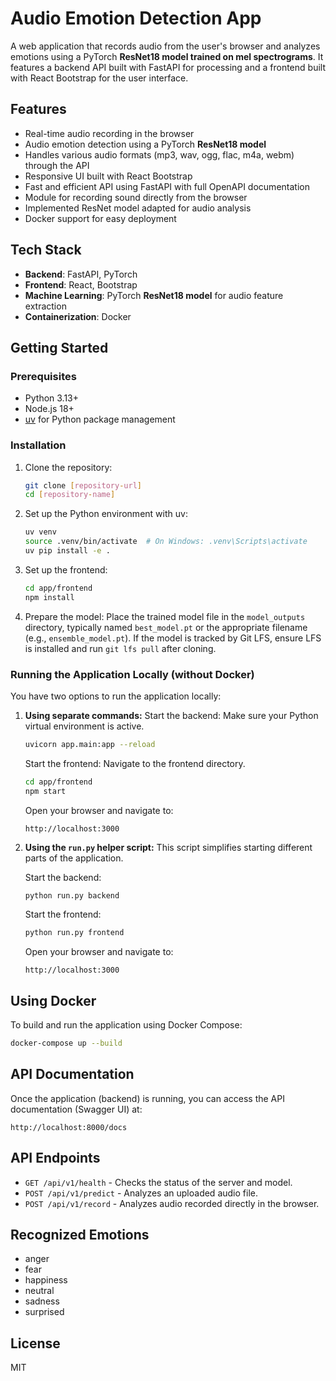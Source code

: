 # Audio Emotion Detection App

A web application that records audio from the user's browser and analyzes emotions using a PyTorch **ResNet18 model trained on mel spectrograms**. It features a backend API built with FastAPI for processing and a frontend built with React Bootstrap for the user interface.

## Features

- Real-time audio recording in the browser
- Audio emotion detection using a PyTorch **ResNet18 model**
- Handles various audio formats (mp3, wav, ogg, flac, m4a, webm) through the API
- Responsive UI built with React Bootstrap
- Fast and efficient API using FastAPI with full OpenAPI documentation
- Module for recording sound directly from the browser
- Implemented ResNet model adapted for audio analysis
- Docker support for easy deployment

## Tech Stack

- **Backend**: FastAPI, PyTorch
- **Frontend**: React, Bootstrap
- **Machine Learning**: PyTorch **ResNet18 model** for audio feature extraction
- **Containerization**: Docker

## Getting Started

### Prerequisites

- Python 3.13+
- Node.js 18+
- [uv](https://github.com/astral-sh/uv) for Python package management

### Installation

1. Clone the repository:
   ```bash
   git clone [repository-url]
   cd [repository-name]
   ```

2. Set up the Python environment with uv:
   ```bash
   uv venv
   source .venv/bin/activate  # On Windows: .venv\Scripts\activate
   uv pip install -e .
   ```

3. Set up the frontend:
   ```bash
   cd app/frontend
   npm install
   ```

4. Prepare the model:
   Place the trained model file in the `model_outputs` directory, typically named `best_model.pt` or the appropriate filename (e.g., `ensemble_model.pt`). If the model is tracked by Git LFS, ensure LFS is installed and run `git lfs pull` after cloning.

### Running the Application Locally (without Docker)

You have two options to run the application locally:

1.  **Using separate commands:**
    Start the backend:
    Make sure your Python virtual environment is active.
    ```bash
    uvicorn app.main:app --reload
    ```

    Start the frontend:
    Navigate to the frontend directory.
    ```bash
    cd app/frontend
    npm start
    ```

    Open your browser and navigate to:
    ```
    http://localhost:3000
    ```

2.  **Using the `run.py` helper script:**
    This script simplifies starting different parts of the application.

    Start the backend:
    ```bash
    python run.py backend
    ```

    Start the frontend:
    ```bash
    python run.py frontend
    ```

    Open your browser and navigate to:
    ```
    http://localhost:3000
    ```

## Using Docker

To build and run the application using Docker Compose:

```bash
docker-compose up --build
```

## API Documentation

Once the application (backend) is running, you can access the API documentation (Swagger UI) at:

```
http://localhost:8000/docs
```

## API Endpoints

- `GET /api/v1/health` - Checks the status of the server and model.
- `POST /api/v1/predict` - Analyzes an uploaded audio file.
- `POST /api/v1/record` - Analyzes audio recorded directly in the browser.


## Recognized Emotions

- anger
- fear
- happiness
- neutral
- sadness
- surprised

## License

MIT 